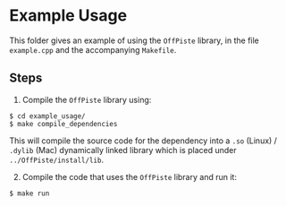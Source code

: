 # Example Usage

This folder gives an example of using the `OffPiste` library, in the file `example.cpp` and the accompanying `Makefile`.

## Steps
1. Compile the `OffPiste` library using:
```
$ cd example_usage/
$ make compile_dependencies
```
This will compile the source code for the dependency into a `.so` (Linux) / `.dylib` (Mac) dynamically linked library which is placed under `../OffPiste/install/lib`.

2. Compile the code that uses the `OffPiste` library and run it:
```
$ make run
```
